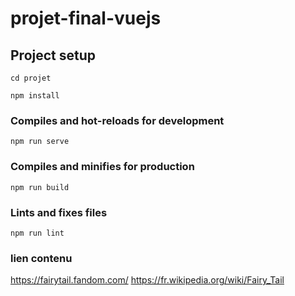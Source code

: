 # projet-final-vuejs

## Project setup

```
cd projet
```
```
npm install
```

### Compiles and hot-reloads for development
```
npm run serve
```

### Compiles and minifies for production
```
npm run build
```

### Lints and fixes files
```
npm run lint
```

### lien contenu
https://fairytail.fandom.com/
https://fr.wikipedia.org/wiki/Fairy_Tail
